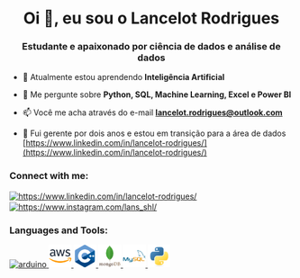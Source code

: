 <h1 align="center">Oi 👋, eu sou o Lancelot Rodrigues</h1>
<h3 align="center">Estudante e apaixonado por ciência de dados e análise de dados</h3>

- 🌱 Atualmente estou aprendendo **Inteligência Artificial**

- 💬 Me pergunte sobre **Python, SQL, Machine Learning, Excel e Power BI**

- 📫 Você me acha através do e-mail **lancelot.rodrigues@outlook.com**

- 📄 Fui gerente por dois anos e estou em transição para a área de dados [https://www.linkedin.com/in/lancelot-rodrigues/](https://www.linkedin.com/in/lancelot-rodrigues/)

<h3 align="left">Connect with me:</h3>
<p align="left">
<a href="https://linkedin.com/in/https://www.linkedin.com/in/lancelot-rodrigues/" target="blank"><img align="center" src="https://raw.githubusercontent.com/rahuldkjain/github-profile-readme-generator/master/src/images/icons/Social/linked-in-alt.svg" alt="https://www.linkedin.com/in/lancelot-rodrigues/" height="30" width="40" /></a>
<a href="https://instagram.com/https://www.instagram.com/lans_shl/" target="blank"><img align="center" src="https://raw.githubusercontent.com/rahuldkjain/github-profile-readme-generator/master/src/images/icons/Social/instagram.svg" alt="https://www.instagram.com/lans_shl/" height="30" width="40" /></a>
</p>

<h3 align="left">Languages and Tools:</h3>
<p align="left"> <a href="https://www.arduino.cc/" target="_blank" rel="noreferrer"> <img src="https://cdn.worldvectorlogo.com/logos/arduino-1.svg" alt="arduino" width="40" height="40"/> </a> <a href="https://aws.amazon.com" target="_blank" rel="noreferrer"> <img src="https://raw.githubusercontent.com/devicons/devicon/master/icons/amazonwebservices/amazonwebservices-original-wordmark.svg" alt="aws" width="40" height="40"/> </a> <a href="https://www.w3schools.com/cpp/" target="_blank" rel="noreferrer"> <img src="https://raw.githubusercontent.com/devicons/devicon/master/icons/cplusplus/cplusplus-original.svg" alt="cplusplus" width="40" height="40"/> </a> <a href="https://www.mongodb.com/" target="_blank" rel="noreferrer"> <img src="https://raw.githubusercontent.com/devicons/devicon/master/icons/mongodb/mongodb-original-wordmark.svg" alt="mongodb" width="40" height="40"/> </a> <a href="https://www.mysql.com/" target="_blank" rel="noreferrer"> <img src="https://raw.githubusercontent.com/devicons/devicon/master/icons/mysql/mysql-original-wordmark.svg" alt="mysql" width="40" height="40"/> </a> <a href="https://www.python.org" target="_blank" rel="noreferrer"> <img src="https://raw.githubusercontent.com/devicons/devicon/master/icons/python/python-original.svg" alt="python" width="40" height="40"/> </a> </p>


<!---
Lanz369/Lanz369 is a ✨ special ✨ repository because its `README.md` (this file) appears on your GitHub profile.
You can click the Preview link to take a look at your changes.
--->

<!---
lancelot-rodrigues/lancelot-rodrigues is a ✨ special ✨ repository because its `README.md` (this file) appears on your GitHub profile.
You can click the Preview link to take a look at your changes.
--->
